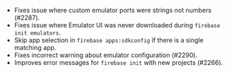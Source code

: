 - Fixes issue where custom emulator ports were strings not numbers (#2287).
- Fixes issue where Emulator UI was never downloaded during `firebase init emulators`.
- Skip app selection in `firebase apps:sdkconfig` if there is a single matching app.
- Fixes incorrect warning about emulator configuration (#2290).
- Improves error messages for `firebase init` with new projects (#2266).
